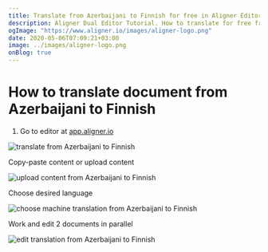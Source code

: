 ```yaml
---
title: Translate from Azerbaijani to Finnish for free in Aligner Editor
description: Aligner Dual Editor Tutorial. How to translate for free from Azerbaijani to Finnish. Aligner is multilingual document management platform. 
ogImage: "https://www.aligner.io/images/aligner-logo.png"
date: 2020-05-06T07:09:21+03:00
image: ../images/aligner-logo.png
onBlog: true
---
```


# How to translate document from Azerbaijani to Finnish

1. Go to editor at [app.aligner.io](https://app.aligner.io "Aligner App web page")

![translate from Azerbaijani to Finnish](../aligner-blank-editor.png "translate from Azerbaijani to Finnish")

Copy-paste content or upload content

![upload content from Azerbaijani to Finnish](../aligner-uploaded-document.png "upload content from Azerbaijani to Finnish")

Choose desired language

![choose machine translation from Azerbaijani to Finnish](../aligner-language-dropdown.png "choose machine translation from Azerbaijani to Finnish")

Work and edit 2 documents in parallel

![edit translation from Azerbaijani to Finnish](../aligner-double-sitded-editor.png "edit translation from Azerbaijani to Finnish")

